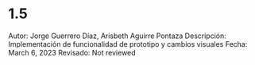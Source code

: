 # 1.5

Autor: Jorge Guerrero Díaz, Arisbeth Aguirre Pontaza
Descripción: Implementación de funcionalidad de prototipo y cambios visuales
Fecha: March 6, 2023
Revisado: Not reviewed